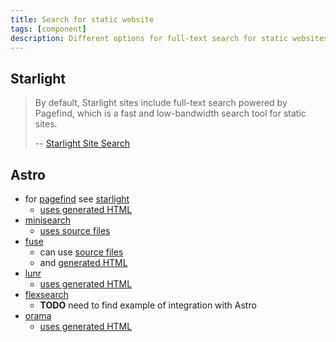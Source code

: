 ```yaml
---
title: Search for static website
tags: [component]
description: Different options for full-text search for static websites without backend or third-party services
---
```


## Starlight

> By default, Starlight sites include full-text search powered by Pagefind, which is a fast and low-bandwidth search tool for static sites.
> 
> -- [Starlight Site Search](https://starlight.astro.build/guides/site-search/)

## Astro

- for [pagefind](https://pagefind.app/) see [starlight](https://github.com/withastro/starlight/)
  - [uses generated HTML](https://github.com/withastro/starlight/blob/d2822a1127c622e086ad8877a07adad70d8c3aab/packages/starlight/index.ts#L61-L72)
- [minisearch](https://github.com/Barnabas/astro-minisearch/)
  - [uses source files](https://github.com/Barnabas/astro-minisearch/blob/main/demo/src/pages/search.json.js#L11-L17)
- [fuse](https://github.com/johnny-mh/blog2/tree/main/packages/astro-fuse)
  - can use [source files](https://github.com/johnny-mh/blog2/blob/main/packages/astro-fuse/src/basedOnSource.ts)
  - and [generated HTML](https://github.com/johnny-mh/blog2/blob/main/packages/astro-fuse/src/basedOnOutput.ts)
- [lunr](https://github.com/jackcarey/astro-lunr)
  - [uses generated HTML](https://github.com/jackcarey/astro-lunr/blob/master/src/index.ts)
- [flexsearch](https://github.com/nextapps-de/flexsearch)
  - **TODO** need to find example of integration with Astro
- [orama](https://docs.oramasearch.com/open-source/plugins/plugin-astro)
  - [uses generated HTML](https://github.com/oramasearch/orama/blob/main/packages/plugin-astro/src/index.ts)
